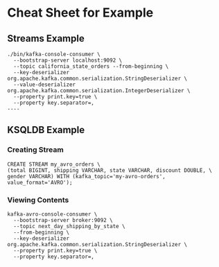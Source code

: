 # Cheat Sheet for Example

## Streams Example

```shell
./bin/kafka-console-consumer \
  --bootstrap-server localhost:9092 \
  --topic california_state_orders --from-beginning \
  --key-deserializer org.apache.kafka.common.serialization.StringDeserializer \
  --value-deserializer org.apache.kafka.common.serialization.IntegerDeserializer \
  --property print.key=true \
  --property key.separator=,
----
```
## KSQLDB Example

### Creating Stream

```ksql
CREATE STREAM my_avro_orders \
(total BIGINT, shipping VARCHAR, state VARCHAR, discount DOUBLE, \
gender VARCHAR) WITH (kafka_topic='my-avro-orders', value_format='AVRO');
```
### Viewing Contents

```shell
kafka-avro-console-consumer \
  --bootstrap-server broker:9092 \
  --topic next_day_shipping_by_state \
  --from-beginning \
  --key-deserializer org.apache.kafka.common.serialization.StringDeserializer \
  --property print.key=true \
  --property key.separator=,
```

